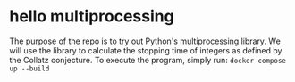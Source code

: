 # hello multiprocessing

The purpose of the repo is to try out Python's multiprocessing library.
We will use the library to calculate the stopping time of integers as defined by the Collatz conjecture.
To execute the program, simply run:
```docker-compose up --build```
